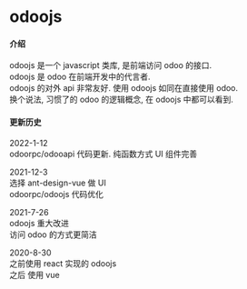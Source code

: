 # odoojs

#### 介绍

odoojs 是一个 javascript 类库, 是前端访问 odoo 的接口.  
odoojs 是 odoo 在前端开发中的代言者.  
odoojs 的对外 api 非常友好. 使用 odoojs 如同在直接使用 odoo.  
换个说法, 习惯了的 odoo 的逻辑概念, 在 odoojs 中都可以看到.

#### 更新历史

2022-1-12  
odoorpc/odooapi 代码更新. 纯函数方式
UI 组件完善

2021-12-3  
选择 ant-design-vue 做 UI  
odoorpc/odoojs 代码优化

2021-7-26  
odoojs 重大改进  
访问 odoo 的方式更简洁

2020-8-30  
之前使用 react 实现的 odoojs  
之后 使用 vue

